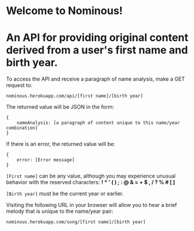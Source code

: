 # Welcome to Nominous!
# An API for providing original content derived from a user's first name and birth year.

To access the API and receive a paragraph of name analysis, make a GET request to:

```
nominous.herokuapp.com/api/[first name]/[birth year]
```

The returned value will be JSON in the form:

```
{
    nameAnalysis: [a paragraph of content unique to this name/year combination]
}
```

If there is an error, the returned value will be:

```
{
    error: [Error message]
}
```

`[First name]` can be any value, although you may experience unusual behavior with the reserved characters: **! * ' ( ) ; : @ & = + $ , / ? % # [ ]**

`[Birth year]` must be the current year or earlier.

Visiting the following URL in your browser will allow you to hear a brief melody that is unique to the name/year pair:

```
nominous.herokuapp.com/song/[first name]/[birth year]
```